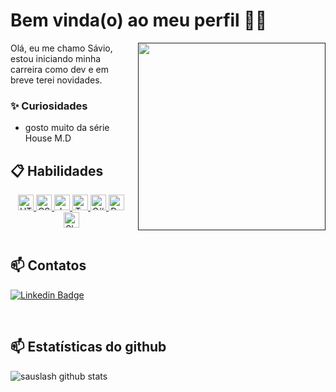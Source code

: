 # Bem vinda(o) ao meu perfil 👨‍💻

<a href=""><img align="right" style="margin-left:10px" src="" width="300"/></a>

Olá, eu me chamo Sávio, estou iniciando minha carreira como dev e em breve terei novidades.



### ✨ Curiosidades

- gosto muito da série House M.D

## 📋 Habilidades

<div align="center">
  <a href="https://developer.mozilla.org/en-US/docs/Web/HTML">
    <img height="25em" alt="HTML5" src="https://img.shields.io/badge/HTML5-E34F26?style=for-the-badge&logo=html5&logoColor=white"/>
  </a>
  <a href="https://developer.mozilla.org/en-US/docs/Web/CSS">
    <img height="25em" alt="CSS3" src="https://img.shields.io/badge/CSS3-1572B6?style=for-the-badge&logo=css3&logoColor=white"/>
  </a>
  <a href="https://developer.mozilla.org/pt-BR/docs/Web/JavaScript">
    <img height="25em" alt="JavaScript" src="https://img.shields.io/badge/javascript-%23323330.svg?style=for-the-badge&logo=javascript&logoColor=%23F7DF1E"/>
  </a>
  <a href="https://www.typescriptlang.org/">
    <img height="25em" alt="TypeScript" src="https://img.shields.io/badge/TypeScript-3178c6?style=for-the-badge&logo=typescript&logoColor=white"/>
  </a>
  <a href="https://dotnet.microsoft.com/pt-br/learn/csharp/">
    <img height="25em" alt="C#" src="https://img.shields.io/badge/c%23-%23239120.svg?style=for-the-badge&logo=c-sharp&logoColor=white"/>
  </a>
  <a href="https://www.microsoft.com/pt-br/sql-server/">
    <img height="25em" alt="Database SQL Server" src="https://img.shields.io/badge/Microsoft_SQL_Server-CC2927?style=for-the-badge&logo=microsoft-sql-server&logoColor=white"/>
  </a>
  <a href="https://www.microsoft.com/pt-br/microsoft-365/sharepoint/collaboration/">
    <img height="25em" alt="SharePoint" src="https://img.shields.io/badge/Microsoft_SharePoint-0078D4?style=for-the-badge&logo=microsoft-sharepoint&logoColor=white"/>
  </a>
</div>

<br/>

## 📫 Contatos

[![Linkedin Badge](https://img.shields.io/badge/Savio%20Oliveira-2D425E?style=flat&logo=Linkedin&logoColor=white&link=https://www.linkedin.com/in/savio-oliveira-2072a133a/)](https://www.linkedin.com/in/savio-oliveira-2072a133a) 

<br/>

## 📫 Estatísticas do github
![sauslash github stats](https://github-readme-stats.vercel.app/api?username=sauslash&hide=[%22issues%22]&show_icons=true)
